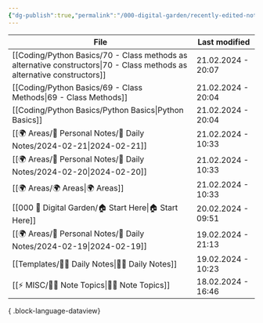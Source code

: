 ```yaml
---
{"dg-publish":true,"permalink":"/000-digital-garden/recently-edited-notes/","dgPassFrontmatter":true,"noteIcon":"3","created":"2023-12-14T09:05:52.599+05:30","updated":"2023-12-14T09:12:44.868+05:30"}
---
```


| File                                                                                                                       | Last modified      |
| -------------------------------------------------------------------------------------------------------------------------- | ------------------ |
| [[Coding/Python Basics/70 - Class methods as alternative constructors\|70 - Class methods as alternative constructors]] | 21.02.2024 - 20:07 |
| [[Coding/Python Basics/69 - Class Methods\|69 - Class Methods]]                                                         | 21.02.2024 - 20:04 |
| [[Coding/Python Basics/Python Basics\|Python Basics]]                                                                   | 21.02.2024 - 20:04 |
| [[🌍 Areas/📧 Personal Notes/📓 Daily Notes/2024-02-21\|2024-02-21]]                                                    | 21.02.2024 - 10:33 |
| [[🌍 Areas/📧 Personal Notes/📓 Daily Notes/2024-02-20\|2024-02-20]]                                                    | 21.02.2024 - 10:33 |
| [[🌍 Areas/🌍 Areas\|🌍 Areas]]                                                                                         | 21.02.2024 - 10:33 |
| [[000 🏡 Digital Garden/🏠 Start Here\|🏠 Start Here]]                                                                  | 20.02.2024 - 09:51 |
| [[🌍 Areas/📧 Personal Notes/📓 Daily Notes/2024-02-19\|2024-02-19]]                                                    | 19.02.2024 - 21:13 |
| [[Templates/✍🏻 Daily Notes\|✍🏻 Daily Notes]]                                                                          | 19.02.2024 - 10:23 |
| [[⚡ MISC/✍🏻 Note Topics\|✍🏻 Note Topics]]                                                                             | 18.02.2024 - 16:46 |

{ .block-language-dataview}